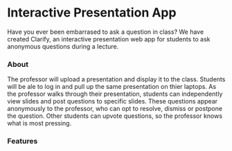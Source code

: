 # Interactive Presentation App

Have you ever been embarrased to ask a question in class? We have created Clarify, an interactive presentation web app for students to ask anonymous questions during a lecture.

<h3> About </h3>
  
The professor will upload a presentation and display it to the class. Students will be ale to log in and pull up the same presentation on thier laptops. As the professor walks through their presentation, students can independently view slides and post questions to specific slides. These questions appear anonymously to the professor, who can opt to resolve, dismiss or postpone the question. Other students can upvote questions, so the professor knows what is most pressing. 

<h3> Features </h3>

